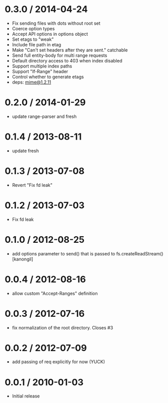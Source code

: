 
0.3.0 / 2014-04-24
==================

 * Fix sending files with dots without root set
 * Coerce option types
 * Accept API options in options object
 * Set etags to "weak"
 * Include file path in etag
 * Make "Can't set headers after they are sent." catchable
 * Send full entity-body for multi range requests
 * Default directory access to 403 when index disabled
 * Support multiple index paths
 * Support "If-Range" header
 * Control whether to generate etags
 * deps: mime@1.2.11

0.2.0 / 2014-01-29
==================

 * update range-parser and fresh

0.1.4 / 2013-08-11  
==================

 * update fresh

0.1.3 / 2013-07-08  
==================

 * Revert "Fix fd leak"

0.1.2 / 2013-07-03  
==================

 * Fix fd leak

0.1.0 / 2012-08-25  
==================

  * add options parameter to send() that is passed to fs.createReadStream() [kanongil]

0.0.4 / 2012-08-16  
==================

  * allow custom "Accept-Ranges" definition

0.0.3 / 2012-07-16  
==================

  * fix normalization of the root directory. Closes #3

0.0.2 / 2012-07-09  
==================

  * add passing of req explicitly for now (YUCK)

0.0.1 / 2010-01-03
==================

  * Initial release
